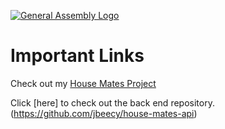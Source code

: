 [![General Assembly Logo](https://camo.githubusercontent.com/1a91b05b8f4d44b5bbfb83abac2b0996d8e26c92/687474703a2f2f692e696d6775722e636f6d2f6b6538555354712e706e67)](https://generalassemb.ly/education/web-development-immersive)

# Important Links

Check out my [House Mates Project](https://jbeecy.github.io/house-mates/)

Click [here] to check out the back end repository.(https://github.com/jbeecy/house-mates-api)
